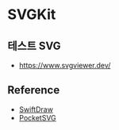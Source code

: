 # SVGKit

## 테스트 SVG
* https://www.svgviewer.dev/

## Reference
* [SwiftDraw](https://github.com/swhitty/SwiftDraw)
* [PocketSVG](https://github.com/pocketsvg/PocketSVG)
